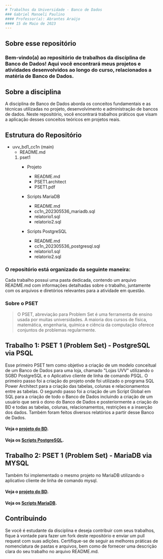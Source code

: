```yaml
---
# Trabalhos da Universidade - Banco de Dados
### Gabriel Manoeli Paulino                                      
#### Professor(a): Abrantes Araújo
#### 15 de Maio de 2023
---
```

## Sobre esse repositório
### Bem-vindo(a) ao repositório de trabalhos da disciplina de Banco de Dados! Aqui você encontrará meus projetos e atividades desenvolvidos ao longo do curso, relacionados a matéria de Banco de Dados.

## Sobre a disciplina
A disciplina de Banco de Dados aborda os conceitos fundamentais e as técnicas utilizadas no projeto, desenvolvimento e administração de bancos de dados. Neste repositório, você encontrará trabalhos práticos que visam a aplicação desses conceitos teóricos em projetos reais.

## Estrutura do Repositório

- uvv_bd1_cc1n (main)
  - README.md
  1. pset1
     - Projeto
        - README.md
        - PSET1.architect 
        - PSET1.pdf 
     - Scripts MariaDB
        - README.md
        - cc1n_202305536_mariadb.sql 
        - relatorio1.sql
        - relatorio2.sql
        
     - Scripts PostgreSQL
       - README.md
       - cc1n_202305536_postgresql.sql
       - relatorio1.sql
       - relatorio2.sql
       
### O repositório está organizado da seguinte maneira:



Cada trabalho possui uma pasta dedicada, contendo um arquivo README.md com informações detalhadas sobre o trabalho, juntamente com os arquivos e diretórios relevantes para a atividade em questão.

### Sobre o PSET 

> O PSET, abreviação para Problem Set é uma ferramenta de ensino usada por muitas universidades. A maioria dos cursos de física, matemática, engenharia, química e ciência da computação oferece conjuntos de problemas regularmente. 

## Trabalho 1: PSET 1 (Problem Set) - PostgreSQL via PSQL

Esse primeiro PSET tem como objetivo a criação de um modelo conceitual de um Banco de Dados para uma loja, chamado "Lojas UVV" utilizando o SGBD PostgreSQL e o Aplicativo cliente de linha de comando PSQL. O primeiro passo foi a criação do projeto onde foi utilizado o programa SQL Power Architect para a criação das tabelas, colunas e relacionamentos entre as tabelas. O segundo passo foi a criação de um Script Global em SQL para a criação de todo o Banco de Dados incluindo a criação de um usuário que será o dono do Banco de Dados e posteriormente a criação do BD e todas as tabelas, colunas, relacionamentos, restrições e a inserção dos dados. Também foram feitos diversos relatórios a partir desse Banco de Dados.

#### Veja o [projeto do BD](https://github.com/GabrielmPaulino/uvv_bd1_cc1n/blob/main/pset1/Projeto).
#### Veja os [Scripts PostgreSQL](https://github.com/GabrielmPaulino/uvv_bd1_cc1n/tree/main/pset1/Scripts%20PostgreSQL).

## Trabalho 2: PSET 1 (Problem Set) - MariaDB via MYSQL

Também foi implementado o mesmo projeto no MariaDB utilizando o aplicativo cliente de linha de comando mysql.

#### Veja o [projeto do BD](https://github.com/GabrielmPaulino/uvv_bd1_cc1n/blob/main/pset1/Projeto).
#### Veja os [Scripts MariaDB](https://github.com/GabrielmPaulino/uvv_bd1_cc1n/tree/main/pset1/Scripts%20MariaDB).

## Contribuindo
Se você é estudante da disciplina e deseja contribuir com seus trabalhos, fique à vontade para fazer um fork deste repositório e enviar um pull request com suas adições. Certifique-se de seguir as melhores práticas de nomenclatura de pastas e arquivos, bem como de fornecer uma descrição clara do seu trabalho no arquivo README.md.
